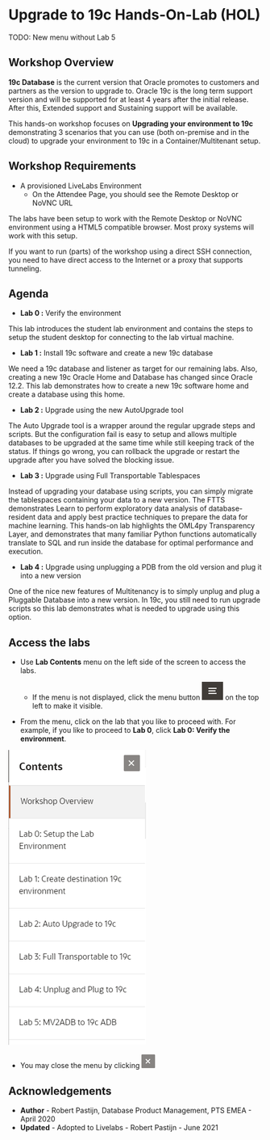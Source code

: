 # Upgrade to 19c Hands-On-Lab (HOL) #

TODO: New menu without Lab 5

## Workshop Overview ##

**19c Database** is the current version that Oracle promotes to customers and partners as the version to upgrade to. Oracle 19c is the long term support version and will be supported for at least 4 years after the initial release. After this, Extended support and Sustaining support will be available.

This hands-on workshop focuses on **Upgrading your environment to 19c** demonstrating 3 scenarios that you can use (both on-premise and in the cloud) to upgrade your environment to 19c in a Container/Multitenant setup.

## Workshop Requirements

- A provisioned LiveLabs Environment
    - On the Attendee Page, you should see the Remote Desktop or NoVNC URL

The labs have been setup to work with the Remote Desktop or NoVNC environment using a HTML5 compatible browser. Most proxy systems will work with this setup.

If you want to run (parts) of the workshop using a direct SSH connection, you need to have direct access to the Internet or a proxy that supports tunneling.

## Agenda

- **Lab 0 :** Verify the environment

This lab introduces the student lab environment and contains the steps to setup the student desktop for connecting to the lab virtual machine.

- **Lab 1 :** Install 19c software and create a new 19c database

We need a 19c database and listener as target for our remaining labs. Also, creating a new 19c Oracle Home and Database has changed since Oracle 12.2. This lab demonstrates how to create a new 19c software home and create a database using this home.

- **Lab 2 :** Upgrade using the new AutoUpgrade tool

The Auto Upgrade tool is a wrapper around the regular upgrade steps and scripts. But the configuration fail is easy to setup and allows multiple databases to be upgraded at the same time while still keeping track of the status. If things go wrong, you can rollback the upgrade or restart the upgrade after you have solved the blocking issue.

- **Lab 3 :** Upgrade using Full Transportable Tablespaces

Instead of upgrading your database using scripts, you can simply migrate the tablespaces containing your data to a new version. The FTTS demonstrates Learn to perform exploratory data analysis of database-resident data and apply best practice techniques to prepare the data for machine learning. This hands-on lab highlights the OML4py Transparency Layer, and demonstrates that many familiar Python functions automatically translate to SQL and run inside the database for optimal performance and execution.

- **Lab 4 :** Upgrade using unplugging a PDB from the old version and plug it into a new version

One of the nice new features of Multitenancy is to simply unplug and plug a Pluggable Database into a new version. In 19c, you still need to run upgrade scripts so this lab demonstrates what is needed to upgrade using this option.

## Access the labs

- Use **Lab Contents** menu on the left side of the screen to access the labs.
    - If the menu is not displayed, click the menu button ![](./images/menu-button.png) on the top left to make it visible.

- From the menu, click on the lab that you like to proceed with. For example, if you like to proceed to **Lab 0**, click **Lab 0: Verify the environment**.

![](./images/menu.png "")

- You may close the menu by clicking ![](./images/menu-close.png "")

## Acknowledgements ##

- **Author** - Robert Pastijn, Database Product Management, PTS EMEA - April 2020
- **Updated** - Adopted to Livelabs - Robert Pastijn - June 2021
